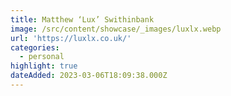 ```yaml
---
title: Matthew ‘Lux’ Swithinbank
image: /src/content/showcase/_images/luxlx.webp
url: 'https://luxlx.co.uk/'
categories:
  - personal
highlight: true
dateAdded: 2023-03-06T18:09:38.000Z
---
```



